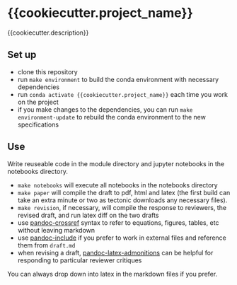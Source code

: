 # {{cookiecutter.project_name}}

{{cookiecutter.description}}

## Set up

- clone this repository
- run `make environment` to build the conda environment with necessary dependencies
- run `conda activate {{cookiecutter.project_name}}` each time you work on the project
- if you make changes to the dependencies, you can run `make environment-update` to rebuild the conda environment to the new specifications

## Use

Write reuseable code in the module directory and jupyter notebooks in the notebooks directory.

- `make notebooks` will execute all notebooks in the notebooks directory
- `make paper` will compile the draft to pdf, html and latex (the first build can take an extra minute or two as tectonic downloads any necessary files).
- `make revision`, if necessary, will compile the response to reviewers, the revised draft, and run latex diff on the two drafts
- use [pandoc-crossref](https://lierdakil.github.io/pandoc-crossref/) syntax to refer to equations, figures, tables, etc without leaving markdown
- use [pandoc-include](https://github.com/DCsunset/pandoc-include) if you prefer to work in external files and reference them from `draft.md`
- when revising a draft, [pandoc-latex-admonitions](https://github.com/chdemko/pandoc-latex-admonition) can be helpful for responding to particular reviewer critiques

You can always drop down into latex in the markdown files if you prefer.

